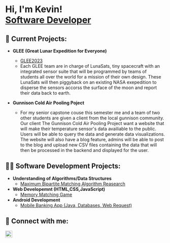 <h1>Hi, I'm Kevin! <br/><a href="">Software Developer</a></h1>


<h2>👨‍ Current Projects:</h2>

- <b>GLEE (Great Lunar Expedition for Everyone)</b>
  - [GLEE2023](https://www.glee2023.org/)
  - Each GLEE team are in charge of LunaSats, tiny spacecraft with an integrated sensor suite that will be programmed by teams of students all over the world for a mission of their own design. These LunaSats will then piggyback on an existing NASA exepedition to disperse the sensors accorss the surface of the moon and report their data back to earth.

- <b>Gunnison Cold Air Pooling Poject</b>
  - For my senior capstone couse this semester me and a team of two other students are given a client from the local gunnison community. Our client The Gunnison Cold Air Pooling Project want a website that will make their temperature sensor's data availiable to the public. Users will be able to query the data and generate data visualizations. The website will also have a blog feature, admins will be able to post to the blog and upload new CSV files containing the data that will then be processed in the backend and displayed for the user. 

<h2>👨‍💻 Software Development Projects:</h2>

- <b>Understanding of Algorithms/Data Structures</b>
  - [Maximum Bipartite Matching Algorithm Reasearch](https://github.com/KevinCabral401/Portfolio/blob/main/Maximum%20Bipartite%20Matching%20Algorithm/Maximum%20Bipartite%20Matching.pdf)
- <b>Web Developemnt (HTML,CSS,JavaScript)</b>
  - [Memory Matching Game](https://github.com/KevinCabral401/Portfolio/tree/main/Memory%20Matching%20Game)
- <b>Android Development</b>
  - [Mobile Banking App (Java, Databases, Web Request)](https://github.com/KevinCabral401/Portfolio/tree/main/Mobile%20Banking) 

<h2> 🤳 Connect with me:</h2>

[<img align="left" alt="KevinCabral | LinkedIn" width="22px" src="https://cdn.jsdelivr.net/npm/simple-icons@v3/icons/linkedin.svg" />][linkedin]

[linkedin]: https://www.linkedin.com/in/kevin-cabral401/

<!--
**joshmadakor1/joshmadakor1** is a ✨ _special_ ✨ repository because its `README.md` (this file) appears on your GitHub profile.

Here are some ideas to get you started:

- 🔭 I’m currently working on ...
- 🌱 I’m currently learning ...
- 👯 I’m looking to collaborate on ...
- 🤔 I’m looking for help with ...
- 💬 Ask me about ...
- 📫 How to reach me: ...
- 😄 Pronouns: ...
- ⚡ Fun fact: ...
-->
